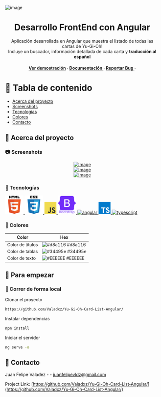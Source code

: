 ![image](https://i.imgur.com/3llP2dd.png)
<div align='center'>

<h1>Desarrollo FrontEnd con Angular</h1>
<p>Aplicación desarrollada en Angular que muestra el listado de todas las cartas de Yu-Gi-Oh! <br>
Incluye un buscador, información detallada de cada carta y <b>traducción al español</b></p>

<h4> <a href=https://yugioh-cardlist.netlify.app>Ver demostración</a> <span> · </span> <a href="https://github.com/Valadxz/https://github.com/Valadxz//blob/master/README.md"> Documentación </a> <span> · </span> <a href="https://github.com/Valadxz/https://github.com/Valadxz//issues"> Reportar Bug </a> <span> · </span> 


</div>

# :notebook_with_decorative_cover: Tabla de contenido

- [Acerca del proyecto](#star2-Acerca)
- [Screenshots](#camera-Screenshots)
- [Tecnologías](#space_invader-Tecnologías)
- [Colores](#art-Colores)
- [Contacto](#handshake-contacto)


## :star2: Acerca del proyecto

### :camera: Screenshots
<div align="center"> <a href="https://yugioh-cardlist.netlify.app"><img src="https://i.imgur.com/3llP2dd.png" alt='image' width='600'/></a> </div>
<div align="center"> <a href="https://yugioh-cardlist.netlify.app"><img src="https://i.imgur.com/buo7Mjl.png" alt='image' width='600'/></a> </div>
<div align="center"> <a href="https://yugioh-cardlist.netlify.app"><img src="https://i.imgur.com/fe8JpV9.png" alt='image' width='600'/></a> </div>


### :space_invader: Tecnologías
<p align="left">

  <a href="https://www.w3.org/html/" target="_blank" rel="noreferrer">
    <img
      src="https://raw.githubusercontent.com/devicons/devicon/master/icons/html5/html5-original-wordmark.svg"
      alt="html5"
      width="60"
      height="60"
    />
  </a>
  <a href="https://www.w3schools.com/css/" target="_blank" rel="noreferrer">
    <img
      src="https://raw.githubusercontent.com/devicons/devicon/master/icons/css3/css3-original-wordmark.svg"
      alt="css3"
      width="60"
      height="60"
    />
  </a>
  <a
    href="https://developer.mozilla.org/en-US/docs/Web/JavaScript"
    target="_blank"
    rel="noreferrer"
  >
    <img
      src="https://raw.githubusercontent.com/devicons/devicon/master/icons/javascript/javascript-original.svg"
      alt="javascript"
      width="40"
      height="40"
    />
    </a>
  <a href="https://getbootstrap.com" target="_blank" rel="noreferrer">
    <img
      src="https://raw.githubusercontent.com/devicons/devicon/master/icons/bootstrap/bootstrap-plain-wordmark.svg"
      alt="bootstrap"
      width="60"
      height="60"
    />
  </a>  
  <a href="https://angular.io" target="_blank" rel="noreferrer">
    <img
      src="https://angular.io/assets/images/logos/angular/angular.svg"
      alt="angular"
      width="60"
      height="60"
    />
  </a>
  
  <a href="https://www.typescriptlang.org/" target="_blank" rel="noreferrer">
    <img
      src="https://raw.githubusercontent.com/devicons/devicon/master/icons/typescript/typescript-original.svg"
      alt="typescript"
      width="40"
      height="40"
    />
  </a>
  <a href="https://www.netlify.app/" target="_blank" rel="noreferrer">
    <img
      src="https://upload.wikimedia.org/wikipedia/commons/thumb/b/b8/Netlify_logo.svg/1280px-Netlify_logo.svg.png"
      alt="typescript"
      width="80"
    />
  </a>
</p>


### :art: Colores
| Color | Hex |
| --------------- | ---------------------------------------------------------------- |
| Color de titulos | ![#d8a116](https://via.placeholder.com/10/d8a116?text=+) #d8a116 |
| Color de tablas | ![#34495e](https://via.placeholder.com/10/34495e?text=+) #34495e |
| Color de texto| ![#EEEEEE](https://via.placeholder.com/10/EEEEEE?text=+) #EEEEEE |

## :toolbox: Para empezar

### :running: Correr de forma local

Clonar el proyecto

```bash
https://github.com/Valadxz/Yu-Gi-Oh-Card-List-Angular/
```
Instalar dependencias
```bash
npm install
```
Iniciar el servidor
```bash
ng serve -o
```


## :handshake: Contacto

Juan Felipe Valadez - - juanfelipevldz@gmail.com

Project Link: [https://github.com/Valadxz/Yu-Gi-Oh-Card-List-Angular/](https://github.com/Valadxz/Yu-Gi-Oh-Card-List-Angular/)
